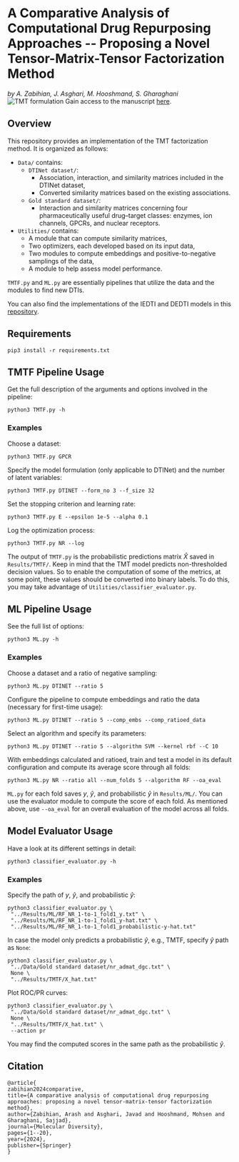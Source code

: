 # A Comparative Analysis of Computational Drug Repurposing Approaches -- Proposing a Novel Tensor-Matrix-Tensor Factorization Method
_by A. Zabihian, J. Asghari, M. Hooshmand, S. Gharaghani_
![TMT formulation](https://github.com/BioinformaticsIASBS/Tensor/assets/44480584/95ac4d24-cbd2-4a58-814b-8138546de82e)
Gain access to the manuscript [here](https://link.springer.com/article/10.1007/s11030-024-10851-7).

## Overview
This repository provides an implementation of the TMT factorization method. It is organized as follows:
* `Data/` contains:
    * `DTINet dataset/`:
        * Association, interaction, and similarity matrices included in the DTINet dataset,
        * Converted similarity matrices based on the existing associations.
    * `Gold standard dataset/`:
        * Interaction and similarity matrices concerning four pharmaceutically useful drug–target classes: enzymes, ion channels, GPCRs, and nuclear receptors.
* `Utilities/` contains:
    * A module that can compute similarity matrices,
    * Two optimizers, each developed based on its input data,
    * Two modules to compute embeddings and positive-to-negative samplings of the data,
    * A module to help assess model performance.

`TMTF.py` and `ML.py` are essentially pipelines that utilize the data and the modules to find new DTIs.

You can also find the implementations of the IEDTI and DEDTI models in this [repository](https://github.com/BioinformaticsIASBS/IEDTI-DEDTI).

## Requirements
```
pip3 install -r requirements.txt
```

## TMTF Pipeline Usage
Get the full description of the arguments and options involved in the pipeline:
```
python3 TMTF.py -h
```

### Examples
Choose a dataset:
```
python3 TMTF.py GPCR
```

Specify the model formulation (only applicable to DTINet) and the number of latent variables:
```
python3 TMTF.py DTINET --form_no 3 --f_size 32
```

Set the stopping criterion and learning rate:
```
python3 TMTF.py E --epsilon 1e-5 --alpha 0.1
```

Log the optimization process:
```
python3 TMTF.py NR --log
```

The output of `TMTF.py` is the probabilistic predictions matrix $\hat{X}$ saved in `Results/TMTF/`. Keep in mind that the TMT model predicts non-thresholded decision values. So to enable the computation of some of the metrics, at some point, these values should be converted into binary labels. To do this, you may take advantage of `Utilities/classifier_evaluator.py`.

## ML Pipeline Usage
See the full list of options:
```
python3 ML.py -h
```

### Examples
Choose a dataset and a ratio of negative sampling:
```
python3 ML.py DTINET --ratio 5
```

Configure the pipeline to compute embeddings and ratio the data (necessary for first-time usage):
```
python3 ML.py DTINET --ratio 5 --comp_embs --comp_ratioed_data
```

Select an algorithm and specify its parameters:
```
python3 ML.py DTINET --ratio 5 --algorithm SVM --kernel rbf --C 10
```

With embeddings calculated and ratioed, train and test a model in its default configuration and compute its average score through all folds:
```
python3 ML.py NR --ratio all --num_folds 5 --algorithm RF --oa_eval 
```

`ML.py` for each fold saves $y$, $\hat{y}$, and probabilistic $\hat{y}$ in `Results/ML/`. You can use the evaluator module to compute the score of each fold. As mentioned above, use `--oa_eval` for an overall evaluation of the model across all folds.

## Model Evaluator Usage
Have a look at its different settings in detail:
```
python3 classifier_evaluator.py -h
```

### Examples
Specify the path of $y$, $\hat{y}$, and probabilistic $\hat{y}$:
```
python3 classifier_evaluator.py \
 "../Results/ML/RF_NR_1-to-1_fold1_y.txt" \
 "../Results/ML/RF_NR_1-to-1_fold1_y-hat.txt" \
 "../Results/ML/RF_NR_1-to-1_fold1_probabilistic-y-hat.txt"
```

In case the model only predicts a probabilistic $\hat{y}$, e.g., TMTF, specify $\hat{y}$ path as `None`:
```
python3 classifier_evaluator.py \
 "../Data/Gold standard dataset/nr_admat_dgc.txt" \
 None \
 "../Results/TMTF/X_hat.txt"
```

Plot ROC/PR curves:
```
python3 classifier_evaluator.py \
 "../Data/Gold standard dataset/nr_admat_dgc.txt" \
 None \
 "../Results/TMTF/X_hat.txt" \
 --action pr
```

You may find the computed scores in the same path as the probabilistic $\hat{y}$.


## Citation
```
@article{
zabihian2024comparative,
title={A comparative analysis of computational drug repurposing approaches: proposing a novel tensor-matrix-tensor factorization method},
author={Zabihian, Arash and Asghari, Javad and Hooshmand, Mohsen and Gharaghani, Sajjad},
journal={Molecular Diversity},
pages={1--20},
year={2024},
publisher={Springer}
}
```